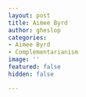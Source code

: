 ```yaml
---
layout: post
title: Aimee Byrd
author: gheslop
categories:
- Aimee Byrd
- Complementarianism
image: ''
featured: false
hidden: false

---
```


